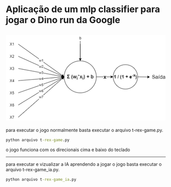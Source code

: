 # Aplicação de um mlp classifier para jogar o Dino run da Google


![image_perceptron](./sprites/perceptron.png)
---
para executar o jogo normalmente basta executar o arquivo t-rex-game.py.
```cmd
python arquivo t-rex-game.py
```

o jogo funciona com os direcionais cima e baixo do teclado

---
para executar e vizualizar a IA aprendendo a jogar o jogo basta executar o arquivo t-rex-game_ia.py.
```cmd
python arquivo t-rex-game_ia.py
```
